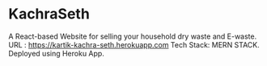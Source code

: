 # KachraSeth
A React-based Website for selling your household dry waste and E-waste.
URL : https://kartik-kachra-seth.herokuapp.com
Tech Stack: MERN STACK.
Deployed using Heroku App.

